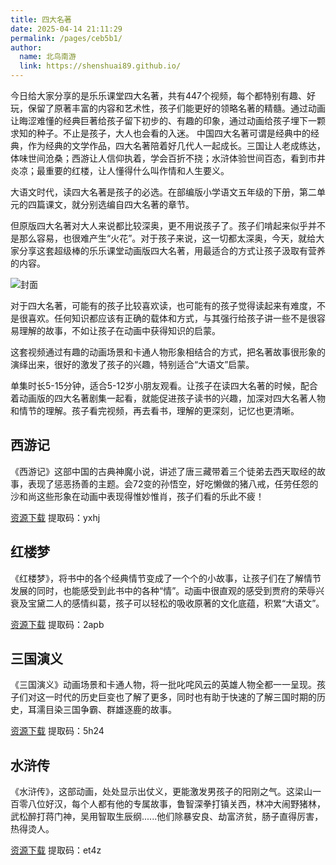 ```yaml
---
title: 四大名著
date: 2025-04-14 21:11:29
permalink: /pages/ceb5b1/
author: 
  name: 北鸟南游
  link: https://shenshuai89.github.io/
---
```


今日给大家分享的是乐乐课堂四大名著，共有447个视频，每个都特别有趣、好玩，保留了原著丰富的内容和艺术性，孩子们能更好的领略名著的精髓。通过动画让晦涩难懂的经典巨著给孩子留下初步的、有趣的印象，通过动画给孩子埋下一颗求知的种子。不止是孩子，大人也会看的入迷。
中国四大名著可谓是经典中的经典，作为经典的文学作品，四大名著陪着好几代人一起成长。三国让人老成练达，体味世间沧桑；西游让人信仰执着，学会百折不挠；水浒体验世间百态，看到市井炎凉；最重要的红楼，让人懂得什么叫作情和人生要义。

大语文时代，读四大名著是孩子的必选。在部编版小学语文五年级的下册，第二单元的四篇课文，就分别选编自四大名著的章节。

但原版四大名著对大人来说都比较深奥，更不用说孩子了。孩子们啃起来似乎并不是那么容易，也很难产生“火花”。对于孩子来说，这一切都太深奥，今天，就给大家分享这套超级棒的乐乐课堂动画版四大名著，用最适合的方式让孩子汲取有营养的内容。

![封面](https://pic2.zhimg.com/v2-2b11b7960f2bc6f37ef4ddeaa9ae7193_1440w.jpg)

对于四大名著，可能有的孩子比较喜欢读，也可能有的孩子觉得读起来有难度，不是很喜欢。任何知识都应该有正确的载体和方式，与其强行给孩子讲一些不是很容易理解的故事，不如让孩子在动画中获得知识的启蒙。

这套视频通过有趣的动画场景和卡通人物形象相结合的方式，把名著故事很形象的演绎出来，很好的激发了孩子的兴趣，特别适合“大语文”启蒙。

单集时长5-15分钟，适合5-12岁小朋友观看。让孩子在读四大名著的时候，配合着动画版的四大名著剧集一起看，就能促进孩子读书的兴趣，加深对四大名著人物和情节的理解。孩子看完视频，再去看书，理解的更深刻，记忆也更清晰。

## 西游记
《西游记》这部中国的古典神魔小说，讲述了唐三藏带着三个徒弟去西天取经的故事，表现了惩恶扬善的主题。会72变的孙悟空，好吃懒做的猪八戒，任劳任怨的沙和尚这些形象在动画中表现得惟妙惟肖，孩子们看的乐此不疲！


[资源下载](https://pan.baidu.com/s/1-YfuW1_Za2HcIjdnvM5MPA?pwd=yxhj) 提取码：yxhj

## 红楼梦

《红楼梦》，将书中的各个经典情节变成了一个个的小故事，让孩子们在了解情节发展的同时，也能感受到此书中的各种“情”。动画中很直观的感受到贾府的荣辱兴衰及宝黛二人的感情纠葛，孩子可以轻松的吸收原著的文化底蕴，积累“大语文”。

[资源下载](https://pan.baidu.com/s/1CerDSJAcibUD8LtA0ZvbIw?pwd=2apb) 提取码：2apb

## 三国演义
《三国演义》动画场景和卡通人物，将一批叱咤风云的英雄人物全都一一呈现。孩子们对这一时代的历史巨变也了解了更多，同时也有助于快速的了解三国时期的历史，耳濡目染三国争霸、群雄逐鹿的故事。

[资源下载](https://pan.baidu.com/s/1WtJo-ZKst8xhHa1nqR1cHg?pwd=5h24) 提取码：5h24

## 水浒传
《水浒传》，这部动画，处处显示出仗义，更能激发男孩子的阳刚之气。这梁山一百零八位好汉，每个人都有他的专属故事，鲁智深拳打镇关西，林冲大闹野猪林，武松醉打蒋门神，吴用智取生辰纲......他们除暴安良、劫富济贫，肠子直得厉害，热得烫人。

[资源下载](https://pan.baidu.com/s/1lmRuGKWPugoCaNQCHOM6yw?pwd=et4z) 提取码：et4z